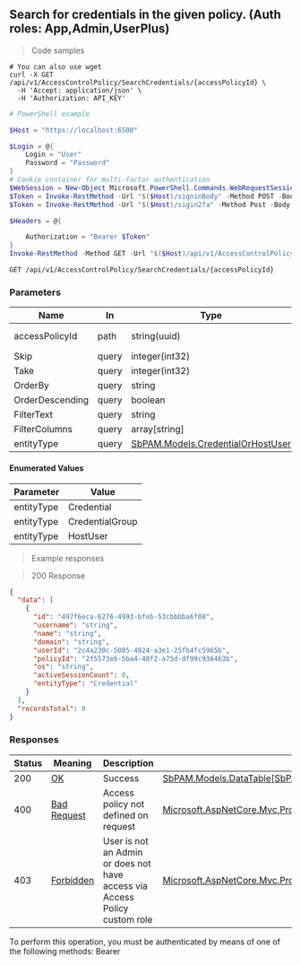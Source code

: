 
## Search for credentials in the given policy. (Auth roles: App,Admin,UserPlus)

<a id="opIdSearchCredentialsAsync"></a>

> Code samples

```shell
# You can also use wget
curl -X GET /api/v1/AccessControlPolicy/SearchCredentials/{accessPolicyId} \
  -H 'Accept: application/json' \
  -H 'Authorization: API_KEY'

```

```powershell
# PowerShell example

$Host = "https://localhost:6500"

$Login = @{
    Login = "User"
    Password = "Password"
}
# Cookie container for multi-factor authentication
$WebSession = New-Object Microsoft.PowerShell.Commands.WebRequestSession
$Token = Invoke-RestMethod -Url "$($Host)/signinBody" -Method POST -Body (ConvertTo-Json $Login) -WebRequestSession $WebSession
$Token = Invoke-RestMethod -Url "$($Host)/sigin2fa" -Method Post -Body $MfaCode -Headers @{Authorization: "Bearer $Token"} -WebRequestSession $WebSession

$Headers = @{

    Authorization = "Bearer $Token"
}
Invoke-RestMethod -Method GET -Url "$($Host)/api/v1/AccessControlPolicy/SearchCredentials/{accessPolicyId} -Headers $Headers
```

`GET /api/v1/AccessControlPolicy/SearchCredentials/{accessPolicyId}`

<h3 id="search-for-credentials-in-the-given-policy.-(auth-roles:-app,admin,userplus)-parameters">Parameters</h3>

|Name|In|Type|Required|Description|
|---|---|---|---|---|
|accessPolicyId|path|string(uuid)|true|AccessControlPolicy Id|
|Skip|query|integer(int32)|false|none|
|Take|query|integer(int32)|false|none|
|OrderBy|query|string|false|none|
|OrderDescending|query|boolean|false|none|
|FilterText|query|string|false|none|
|FilterColumns|query|array[string]|false|none|
|entityType|query|[SbPAM.Models.CredentialOrHostUser](../Models/sbpam.models.credentialorhostuser.md)|false|none|

#### Enumerated Values

|Parameter|Value|
|---|---|
|entityType|Credential|
|entityType|CredentialGroup|
|entityType|HostUser|

> Example responses

> 200 Response

```json
{
  "data": [
    {
      "id": "497f6eca-6276-4993-bfeb-53cbbbba6f08",
      "username": "string",
      "name": "string",
      "domain": "string",
      "userId": "2c4a230c-5085-4924-a3e1-25fb4fc5965b",
      "policyId": "2f5573e6-5ba4-48f2-a75d-df99c936463b",
      "os": "string",
      "activeSessionCount": 0,
      "entityType": "Credential"
    }
  ],
  "recordsTotal": 0
}
```

<h3 id="search-for-credentials-in-the-given-policy.-(auth-roles:-app,admin,userplus)-responses">Responses</h3>

|Status|Meaning|Description|Schema|
|---|---|---|---|
|200|[OK](https://tools.ietf.org/html/rfc7231#section-6.3.1)|Success|[SbPAM.Models.DataTable[SbPAM.Models.CredentialPolicyCredentialView]](../Models/sbpam.models.datatable_sbpam.models.credentialpolicycredentialview.md)|
|400|[Bad Request](https://tools.ietf.org/html/rfc7231#section-6.5.1)|Access policy not defined on request|[Microsoft.AspNetCore.Mvc.ProblemDetails](../Models/microsoft.aspnetcore.mvc.problemdetails.md)|
|403|[Forbidden](https://tools.ietf.org/html/rfc7231#section-6.5.3)|User is not an Admin or does not have access via Access Policy custom role|[Microsoft.AspNetCore.Mvc.ProblemDetails](../Models/microsoft.aspnetcore.mvc.problemdetails.md)|

<aside class="warning">
To perform this operation, you must be authenticated by means of one of the following methods:
Bearer
</aside>


